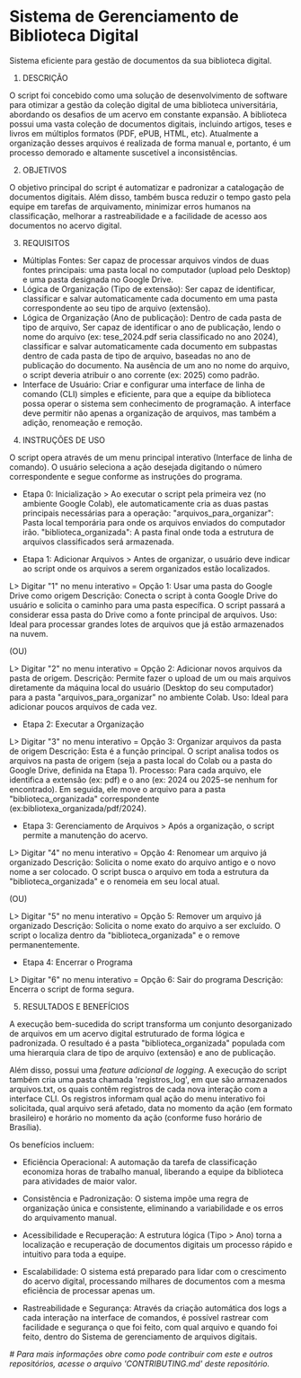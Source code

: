 # Sistema de Gerenciamento de Biblioteca Digital
Sistema eficiente para gestão de documentos da sua biblioteca digital.

1. DESCRIÇÃO
   
O script foi concebido como uma solução de desenvolvimento de software para otimizar a gestão da coleção digital de uma biblioteca universitária, abordando os desafios de um acervo em constante expansão. A biblioteca possui uma vasta coleção de documentos digitais, incluindo artigos, teses e livros em múltiplos formatos (PDF, ePUB, HTML, etc). Atualmente a organização desses arquivos é realizada de forma manual e, portanto, é um processo demorado e altamente suscetível a inconsistências. 

2. OBJETIVOS

O objetivo principal do script é automatizar e padronizar a catalogação de documentos digitais. Além disso, também busca reduzir o tempo gasto pela equipe em tarefas de arquivamento, minimizar erros humanos na classificação, melhorar a rastreabilidade e a facilidade de acesso aos documentos no acervo digital.

3. REQUISITOS

- Múltiplas Fontes: Ser capaz de processar arquivos vindos de duas fontes principais: uma pasta local no computador (upload pelo Desktop) e uma pasta designada no Google Drive.
- Lógica de Organização (Tipo de extensão): Ser capaz de identificar, classificar e salvar automaticamente cada documento em uma pasta correspondente ao seu tipo de arquivo (extensão).
- Lógica de Organização (Ano de publicação): Dentro de cada pasta de tipo de arquivo, Ser capaz de identificar o ano de publicação, lendo o nome do arquivo (ex: tese_2024.pdf seria classificado no ano 2024), classificar e salvar automaticamente cada documento em subpastas dentro de cada pasta de tipo de arquivo, baseadas no ano de publicação do documento. Na ausência de um ano no nome do arquivo, o script deveria atribuir o ano corrente (ex: 2025) como padrão.
- Interface de Usuário: Criar e configurar uma interface de linha de comando (CLI) simples e eficiente, para que a equipe da biblioteca possa operar o sistema sem conhecimento de programação. A interface deve permitir não apenas a organização de arquivos, mas também a adição, renomeação e remoção.

4. INSTRUÇÕES DE USO

O script opera através de um menu principal interativo (Interface de linha de comando). O usuário seleciona a ação desejada digitando o número correspondente e segue conforme as instruções do programa.

- Etapa 0: Inicialização > Ao executar o script pela primeira vez (no ambiente Google Colab), ele automaticamente cria as duas pastas principais necessárias para a operação:
"arquivos_para_organizar": Pasta local temporária para onde os arquivos enviados do computador irão.
"biblioteca_organizada": A pasta final onde toda a estrutura de arquivos classificados será armazenada.

- Etapa 1: Adicionar Arquivos > Antes de organizar, o usuário deve indicar ao script onde os arquivos a serem organizados estão localizados.
  
L> Digitar "1" no menu interativo = Opção 1: Usar uma pasta do Google Drive como origem
Descrição: Conecta o script à conta Google Drive do usuário e solicita o caminho para uma pasta específica. O script passará a considerar essa pasta do Drive como a fonte principal de arquivos.
Uso: Ideal para processar grandes lotes de arquivos que já estão armazenados na nuvem.

(OU)

L> Digitar "2" no menu interativo = Opção 2: Adicionar novos arquivos da pasta de origem.
Descrição: Permite fazer o upload de um ou mais arquivos diretamente da máquina local do usuário (Desktop do seu computador) para a pasta "arquivos_para_organizar" no ambiente Colab.
Uso: Ideal para adicionar poucos arquivos de cada vez.

- Etapa 2: Executar a Organização
  
L> Digitar "3" no menu interativo = Opção 3: Organizar arquivos da pasta de origem
Descrição: Esta é a função principal. O script analisa todos os arquivos na pasta de origem (seja a pasta local do Colab ou a pasta do Google Drive, definida na Etapa 1).
Processo: Para cada arquivo, ele identifica a extensão (ex: pdf) e o ano (ex: 2024 ou 2025-se nenhum for encontrado). Em seguida, ele move o arquivo para a pasta "biblioteca_organizada" correspondente (ex:bibliotexa_organizada/pdf/2024).

- Etapa 3: Gerenciamento de Arquivos > Após a organização, o script permite a manutenção do acervo.

L> Digitar "4" no menu interativo = Opção 4: Renomear um arquivo já organizado
Descrição: Solicita o nome exato do arquivo antigo e o novo nome a ser colocado. O script busca o arquivo em toda a estrutura da "biblioteca_organizada" e o renomeia em seu local atual.

(OU)

L> Digitar "5" no menu interativo = Opção 5: Remover um arquivo já organizado
Descrição: Solicita o nome exato do arquivo a ser excluído. O script o localiza dentro da "biblioteca_organizada" e o remove permanentemente.

- Etapa 4: Encerrar o Programa
  
L> Digitar "6" no menu interativo = Opção 6: Sair do programa
Descrição: Encerra o script de forma segura.

5. RESULTADOS E BENEFÍCIOS

A execução bem-sucedida do script transforma um conjunto desorganizado de arquivos em um acervo digital estruturado de forma lógica e padronizada. O resultado é a pasta "biblioteca_organizada" populada com uma hierarquia clara de tipo de arquivo (extensão) e ano de publicação. 

Além disso, possui uma *feature adicional de logging*. A execução do script também cria uma pasta chamada 'registros_log', em que são armazenados arquivos.txt, os quais contêm registros de cada nova interação com a interface CLI. Os registros informam qual ação do menu interativo foi solicitada, qual arquivo será afetado, data no momento da ação (em formato brasileiro) e horário no momento da ação (conforme fuso horário de Brasília). 

Os benefícios incluem:

- Eficiência Operacional: A automação da tarefa de classificação economiza horas de trabalho manual, liberando a equipe da biblioteca para atividades de maior valor.

- Consistência e Padronização: O sistema impõe uma regra de organização única e consistente, eliminando a variabilidade e os erros do arquivamento manual.

- Acessibilidade e Recuperação: A estrutura lógica (Tipo > Ano) torna a localização e recuperação de documentos digitais um processo rápido e intuitivo para toda a equipe.

- Escalabilidade: O sistema está preparado para lidar com o crescimento do acervo digital, processando milhares de documentos com a mesma eficiência de processar apenas um.

- Rastreabilidade e Segurança: Através da criação automática dos logs a cada interação na interface de comandos, é possível rastrear com facilidade e segurança o que foi feito, com qual arquivo e quando foi feito, dentro do Sistema de gerenciamento de arquivos digitais.

*# Para mais informações obre como pode contribuir com este e outros repositórios, acesse o arquivo 'CONTRIBUTING.md' deste repositório.*
